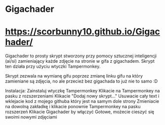 # Gigachader
# https://scorbunny10.github.io/Gigachader/
Gigachader to prosty skrypt stworzony przy pomocy sztucznej inteligencji (ai/si) zamieniający każde zdjęcie na  stronie w gifa z gigachadem. Skrypt ten działa przy użyciu wtyczki Tampermonkey.

 Skrypt zezwala na wymianę gifu poprzez zmianę linku gifu na który zamieniane są zdjęcia, no ale przecież bez  gigachada to już nie to samo :D

 Instalacja:
 Zainstaluj wtyczkę Tampermonkey
 Klikacie na Tampermonkey na pasku z rozszerzeniami
 Klikacie "Dodaj nowy skrypt..."
 Usuwacie cały text i wklejacie kod z mojego githuba który jest na samym dole strony
 Zmieniacie na dowolną zakładkę i klikacie ponownie Tampermonkey na pasku rozszerzeń
 Klikacie Gigachader by włączyć
 Gotowe, możecie cieszyć się swoimi nowymi zdjęciami

